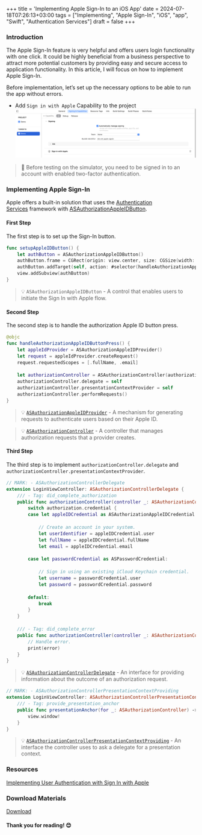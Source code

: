 +++
title = 'Implementing Apple Sign-In to an iOS App'
date = 2024-07-18T07:26:13+03:00
tags = ["Implementing", "Apple Sign-In", "iOS", "app", "Swift", "Authentication Services"]
draft = false
+++

### Introduction 
The Apple Sign-In feature is very helpful and offers users login functionality with one click. It could be highly beneficial from a business perspective to attract more potential customers by providing easy and secure access to application functionality. In this article, I will focus on how to implement Apple Sign-In.

Before implementation, let’s set up the necessary options to be able to run the app without errors.
- Add `Sign in with Apple` Capability to the project
![alt image](images/0.png#center)

> :memo: Before testing on the simulator, you need to be signed in to an account with enabled two-factor authentication.

### Implementing Apple Sign-In
Apple offers a built-in solution that uses the [Authentication Services](https://developer.apple.com/documentation/authenticationservices) framework with [ASAuthorizationAppleIDButton](https://developer.apple.com/documentation/authenticationservices/asauthorizationappleidbutton).

#### First Step 
The first step is to set up the Sign-In button.
```swift
func setupAppleIDButton() {
    let authButton = ASAuthorizationAppleIDButton()
    authButton.frame = CGRect(origin: view.center, size: CGSize(width: 128, height: 56))
    authButton.addTarget(self, action: #selector(handleAuthorizationAppleIDButtonPress), for: .touchUpInside)
    view.addSubview(authButton)
}
```

> :bulb: `ASAuthorizationAppleIDButton` - A control that enables users to initiate the Sign In with Apple flow.

#### Second Step 
The second step is to handle the authorization Apple ID button press.
```swift
@objc
func handleAuthorizationAppleIDButtonPress() {
    let appleIdProvider = ASAuthorizationAppleIDProvider()
    let request = appleIdProvider.createRequest()
    request.requestedScopes = [.fullName, .email]

    let authorizationController = ASAuthorizationController(authorizationRequests: [request])
    authorizationController.delegate = self
    authorizationController.presentationContextProvider = self
    authorizationController.performRequests()
}
```

> :bulb: [`ASAuthorizationAppleIDProvider`](https://developer.apple.com/documentation/authenticationservices/asauthorizationappleidprovider) - A mechanism for generating requests to authenticate users based on their Apple ID.

> :bulb: [`ASAuthorizationController`](https://developer.apple.com/documentation/authenticationservices/asauthorizationcontroller) - A controller that manages authorization requests that a provider creates.

#### Third Step 
The third step is to implement `authorizationController.delegate` and `authorizationController.presentationContextProvider`.
```swift
// MARK: - ASAuthorizationControllerDelegate
extension LoginViewController: ASAuthorizationControllerDelegate {
    /// - Tag: did_complete_authorization
    public func authorizationController(controller _: ASAuthorizationController, didCompleteWithAuthorization authorization: ASAuthorization) {
        switch authorization.credential {
        case let appleIDCredential as ASAuthorizationAppleIDCredential:

            // Create an account in your system.
            let userIdentifier = appleIDCredential.user
            let fullName = appleIDCredential.fullName
            let email = appleIDCredential.email

        case let passwordCredential as ASPasswordCredential:

            // Sign in using an existing iCloud Keychain credential.
            let username = passwordCredential.user
            let password = passwordCredential.password

        default:
            break
        }
    }

    /// - Tag: did_complete_error
    public func authorizationController(controller _: ASAuthorizationController, didCompleteWithError error: any Error) {
        // Handle error.
        print(error)
    }
}
```

> :bulb: [`ASAuthorizationControllerDelegate`](https://developer.apple.com/documentation/authenticationservices/asauthorizationcontrollerdelegate) - An interface for providing information about the outcome of an authorization request.

```swift
// MARK: - ASAuthorizationControllerPresentationContextProviding
extension LoginViewController: ASAuthorizationControllerPresentationContextProviding {
    /// - Tag: provide_presentation_anchor
    public func presentationAnchor(for _: ASAuthorizationController) -> ASPresentationAnchor {
        view.window!
    }
}
```

> :bulb: [`ASAuthorizationControllerPresentationContextProviding`](https://developer.apple.com/documentation/authenticationservices/asauthorizationcontrollerpresentationcontextproviding) - An interface the controller uses to ask a delegate for a presentation context.

### Resources
[Implementing User Authentication with Sign In with Apple](https://developer.apple.com/documentation/sign_in_with_apple/implementing_user_authentication_with_sign_in_with_apple)

### Download Materials
[Download](https://docs-assets.developer.apple.com/published/d42a7d7e3c/ImplementingUserAuthenticationWithSignInWithApple.zip)

#### Thank you for reading! 😊
